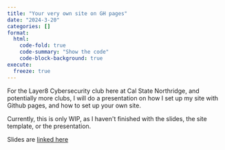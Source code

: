 ```yaml
---
title: "Your very own site on GH pages"
date: "2024-3-20"
categories: []
format:
  html:
    code-fold: true
    code-summary: "Show the code"
    code-block-background: true
execute:
  freeze: true
---
```


For the Layer8 Cybersecurity club here at Cal State Northridge, and potentially more clubs, I will do a presentation on how I set up my site with Github pages, and how to set up your own site.

Currently, this is only WIP, as I haven't finished with the slides, the site template, or the presentation. 

Slides are [linked here](./revealjs.md)

